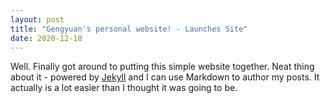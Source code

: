 ```yaml
---
layout: post
title: "Gengyuan's personal website! - Launches Site"
date: 2020-12-18
---
```


Well. Finally got around to putting this simple website together. Neat thing about it - powered by [Jekyll](http://jekyllrb.com) and I can use Markdown to author my posts. It actually is a lot easier than I thought it was going to be.

<script>
	var date = document.lastModified;
	document.write("Last Modified: "+date);
</script>
